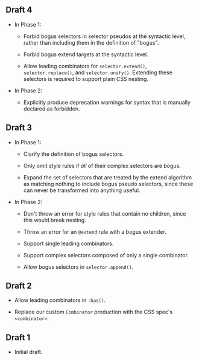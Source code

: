 ## Draft 4

* In Phase 1:

  * Forbid bogus selectors in selector pseudos at the syntactic level, rather
    than including them in the definition of "bogus".

  * Forbid bogus extend targets at the syntactic level.

  * Allow leading combinators for `selector.extend()`, `selector.replace()`, and
    `selector.unify()`. Extending these selectors is required to support plain
    CSS nesting.

* In Phase 2:

  * Explicitly produce deprecation warnings for syntax that is manually declared
    as forbidden.

## Draft 3

* In Phase 1:

  * Clarify the definition of bogus selectors.

  * Only omit style rules if *all* of their complex selectors are bogus.

  * Expand the set of selectors that are treated by the extend algorithm as
    matching nothing to include bogus pseudo selectors, since these can never be
    transformed into anything useful.

* In Phase 2:

  * Don't throw an error for style rules that contain no children, since this
    would break nesting.

  * Throw an error for an `@extend` rule with a bogus extender.

  * Support single leading combinators.

  * Support complex selectors composed of only a single combinator.

  * Allow bogus selectors in `selector.append()`.

## Draft 2

* Allow leading combinators in `:has()`.

* Replace our custom `Combinator` production with the CSS spec's `<combinator>`.

## Draft 1

* Initial draft.
